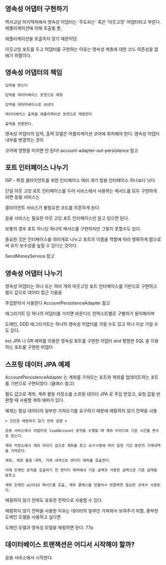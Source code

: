 ## 영속성 어댑터 구현하기

헥사고날 아키텍처에서 영속성 어댑터는 '주도되는' 혹은 '아웃고잉' 어댑터라고 부른다. 애플리케이션에 의해 호출될 뿐,

애플리케이션을 호출하지 않기 때문이당.

아웃고잉 포트를 두고 어댑터를 구현하는 이유는 영속성 계층에 대한 코드 의존성을 없애기 위함이다.

## 영속성 어댑터의 책임

```
입력을 받는다

입력을 데이터베이스 포맷으로 매핑

입력을 데이터베이스로 보낸다

데이터베이스 출력을 애플리케이션 포맷으로 매핑한다

출력을 반환한다.
```

영속성 어댑터의 입력, 출력 모델은 어플리케이션 코어에 위치해야 한다. 영속성 어댑터 내부를 변경하는 것이

코어에 영향을 미치면 안 된다! account-adapter-out-persistence 참고


## 포트 인터페이스 나누기

ISP - 특정 클라이언트를 위한 인터페이스 여러 개가 범용 인터페이스 하나보다 낫다

단일 아웃 고잉 포트 인터페이스를 두어 서비스에서 사용하는 메서드를 모두 구현하게 되면 응용 서비스는 

클라이언트 서비스가 불필요한 코드를 의존하게 된다. 

응용 서비스는 필요한 아웃 고잉 포트 인터페이스만 알고 있으면 된다. 

보통의 경우 포트 하나당 하나의 메서드를 구현하지만 그렇지 못할수도 있다. 

중요한 것은 인터페이스를 여러개로 나누고 포트의 이름을 역할에 따라 명확하게 함으로써 유지 보수성을 높일 수 있다는 것이다.

SendMoneyService 참고 


## 영속성 어댑터 나누기

영속성 어댑터는 하나 또는 여러 개의 아웃고잉 포트 인터페이스를 기반으로 구현하고 필드 값으로 데이터 접근 기술을 

주입받아서 사용한다 AccountPersistenceAdapter 참고

애그리거트 당 하나의 어댑터를 가지면 바운디드 컨텍스트별로 구별하기 용이해지며 

도메인, DDD 애그리거트는 하나의 영속성 어댑터를 가질 수도 있고 하나 이상 가질 수도 있다.

ex) JPA 나 OR 매퍼를 이용한 영속성 포트를 구현한 어댑터 and 평범한 SQL 을 이용하는 포트를 구현한 어댑터  


## 스프링 데이터 JPA 예제

AccountPersistenceAdapter 는 계좌를 가져오는 포트와 계좌를 업데이트하는 포트를 기반으로 구현되었다. (클래스 참고)

필드 값으로 계좌, 계좌 활동 저장소를 스프링 데이터 JPA 로 주입 받았고, 요청 값을 반환할 때 사용할 계좌 매퍼가 있다.

예제는 항상 데이터의 일부만 가져오기를 요구하기 때문에 매핑하지 않기 전략을 사용

```
> 간단한 매핑하지 않기 전략 설명 < 

응용 서비스에서 어댑터의 loadAccount 로직을 수행할 때 계좌 아이디와 기준 시간을 변수로 받는다.

계좌 저장소에서 계좌 아이디 값으로 계좌를 찾고 요구사항에 따라 일정 기간 동안의 거래내역을 가져온다.

계좌, 계좌 활동 내역, 거래 내역으로 엔티티 매퍼를 호출한다.

이때 도메인 로직을 호출하기 전 엔티티 매퍼에서 기준 금액과 사용한 금액으로 기준 금액을 맞추고 

계좌 도메인 withId 메서드를 호출, 계좌 클래스를 만들어서 반환하면 필요한 곳에서 사용된다.
```

매핑하지 않기 전략도 유효한 전략으로 사용할 수 있다.

매핑하지 않기 전략을 사용한 이유는 데이터의 일부만 가져와서 보여주기 위함, 풍부한 도메인 모델을 사용하고 싶다면

도메인 모델과 영속성 모델을 매핑하면 된다. 77p

## 데이터베이스 트랜잭션은 어디서 시작해야 할까?

응용 서비스에서 시작한다.
